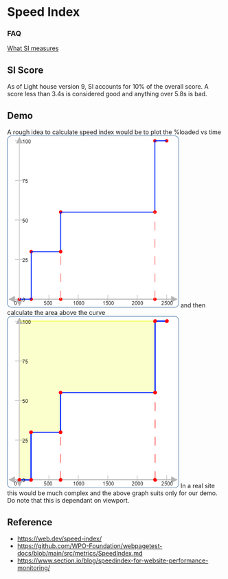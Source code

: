 # Speed Index

### FAQ
[What SI measures](https://web.dev/speed-index/#what-speed-index-measures)


## SI Score
As of Light house version 9, SI accounts for 10% of the overall score. A score less than 3.4s is considered good and anything over 5.8s is bad.


## Demo
A rough idea to calculate speed index would be to plot the %loaded vs time
![unshaded](./doc/unshaded.png)
and then calculate the area above the curve
![shaded](./doc/shaded.png)
In a real site this would be much complex and the above graph suits only for our demo. Do note that this is dependant on viewport.

## Reference
* https://web.dev/speed-index/
* https://github.com/WPO-Foundation/webpagetest-docs/blob/main/src/metrics/SpeedIndex.md
* https://www.section.io/blog/speedindex-for-website-performance-monitoring/